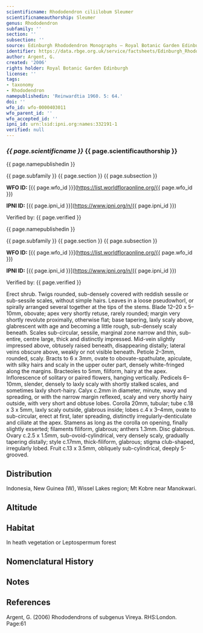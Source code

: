 ```yaml
---
scientificname: Rhododendron ciliilobum Sleumer
scientificnameauthorship: Sleumer
genus: Rhododendron
subfamily: ''
section: ''
subsection: ''
source: Edinburgh Rhododendron Monographs – Royal Botanic Garden Edinburgh
identifier: https://data.rbge.org.uk/service/factsheets/Edinburgh_Rhododendron_Monographs.xhtml
author: Argent, G.
created: '2006'
rights holder: Royal Botanic Garden Edinburgh
license: ''
tags:
- taxonomy
- Rhododendron
namepublishedin: 'Reinwardtia 1960. 5: 64.'
doi: ''
wfo_id: wfo-0000403011
wfo_parent_id: ''
wfo_accepted_id: ''
ipni_id: urn:lsid:ipni.org:names:332191-1
verified: null
---
```

### _{{ page.scientificname }}_ {{ page.scientificauthorship }}
 {{ page.namepublishedin }}

{{ page.subfamily }} {{ page.section }} {{ page.subsection }}

**WFO ID:** [{{ page.wfo_id }}](https://list.worldfloraonline.org/{{ page.wfo_id }})

**IPNI ID:** [{{ page.ipni_id }}](https://www.ipni.org/n/{{ page.ipni_id }})

Verified by: {{ page.verified }}

 {{ page.namepublishedin }}

{{ page.subfamily }} {{ page.section }} {{ page.subsection }}

**WFO ID:** [{{ page.wfo_id }}](https://list.worldfloraonline.org/{{ page.wfo_id }})

**IPNI ID:** [{{ page.ipni_id }}](https://www.ipni.org/n/{{ page.ipni_id }})

Verified by: {{ page.verified }}



Erect shrub. Twigs rounded, sub-densely covered with reddish sessile or sub-sessile scales, without simple hairs. Leaves in a loose pseudowhorl, or spirally arranged several together at the tips of the stems. Blade 12–20 x 5–10mm, obovate; apex very shortly retuse, rarely rounded; margin very shortly revolute proximally, otherwise flat; base tapering, laxly scaly above, glabrescent with age and becoming a little rough, sub-densely scaly beneath. Scales sub-circular, sessile, marginal zone narrow and thin, sub-entire, centre large, thick and distinctly impressed. Mid-vein slightly impressed above, obtusely raised beneath, disappearing distally; lateral veins obscure above, weakly or not visible beneath. Petiole 2–3mm, rounded, scaly. Bracts to 6 x 3mm, ovate to obovate-spathulate, apiculate, with silky hairs and scaly in the upper outer part, densely white-fringed along the margins. Bracteoles to 5mm, filiform, hairy at the apex. Inflorescence of solitary or paired flowers, hanging vertically. Pedicels 6–10mm, slender, densely to laxly scaly with shortly stalked scales, and sometimes laxly short-hairy. Calyx c.2mm in diameter, minute, wavy and spreading, or with the narrow margin reflexed, scaly and very shortly hairy outside, with very short and obtuse lobes. Corolla 20mm, tubular; tube c.18 x 3 x 5mm, laxly scaly outside, glabrous inside; lobes c.4 x 3–4mm, ovate to sub-circular, erect at first, later spreading, distinctly irregularly-denticulate and ciliate at the apex. Stamens as long as the corolla on opening, finally slightly exserted; filaments filiform, glabrous; anthers 1.3mm. Disc glabrous. Ovary c.2.5 x 1.5mm, sub-ovoid-cylindrical, very densely scaly, gradually tapering distally; style c.17mm, thick-filiform, glabrous; stigma club-shaped, irregularly lobed. Fruit c.13 x 3.5mm, obliquely sub-cylindrical, deeply 5-grooved.

## Distribution
Indonesia, New Guinea (W), Wissel Lakes region; Mt Kobre near Manokwari.

## Altitude


## Habitat
In heath vegetation or Leptospermum forest

## Nomenclatural History

                       
## Notes


## References

Argent, G. (2006) Rhododendrons of subgenus Vireya. RHS:London. Page:61
